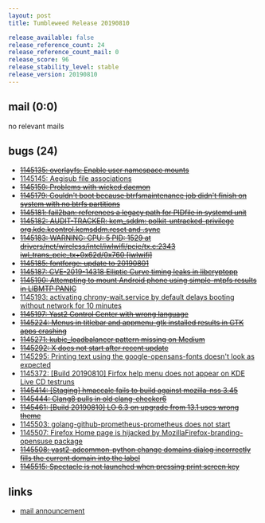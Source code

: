 ```yaml
---
layout: post
title: Tumbleweed Release 20190810

release_available: false
release_reference_count: 24
release_reference_count_mail: 0
release_score: 96
release_stability_level: stable
release_version: 20190810
---
```


## mail (0:0)

no relevant mails

## bugs (24)

<!--more-->

- ~~[1145135: overlayfs: Enable user namespace mounts](https://bugzilla.opensuse.org/show_bug.cgi?id=1145135)~~
- [1145145: Aegisub file associations](https://bugzilla.opensuse.org/show_bug.cgi?id=1145145)
- ~~[1145159: Problems with wicked daemon](https://bugzilla.opensuse.org/show_bug.cgi?id=1145159)~~
- ~~[1145179: Couldn't boot because btrfsmaintenance job didn't finish on system with no btrfs partitions](https://bugzilla.opensuse.org/show_bug.cgi?id=1145179)~~
- ~~[1145181: fail2ban: references a legacy path for PIDfile in systemd unit](https://bugzilla.opensuse.org/show_bug.cgi?id=1145181)~~
- ~~[1145182: AUDIT-TRACKER: kcm_sddm: polkit-untracked-privilege org.kde.kcontrol.kcmsddm.reset and .sync](https://bugzilla.opensuse.org/show_bug.cgi?id=1145182)~~
- ~~[1145183: WARNING: CPU: 5 PID: 1529 at drivers/net/wireless/intel/iwlwifi/pcie/tx.c:2343 iwl_trans_pcie_tx+0x62d/0x760 \[iwlwifi\]](https://bugzilla.opensuse.org/show_bug.cgi?id=1145183)~~
- ~~[1145185: fontforge: update to 20190801](https://bugzilla.opensuse.org/show_bug.cgi?id=1145185)~~
- ~~[1145187: CVE-2019-14318 Elliptic Curve timing leaks in libcryptopp](https://bugzilla.opensuse.org/show_bug.cgi?id=1145187)~~
- ~~[1145190: Attempting to mount Android phone using simple-mtpfs results in LIBMTP PANIC](https://bugzilla.opensuse.org/show_bug.cgi?id=1145190)~~
- [1145193: activating chrony-wait.service by default delays booting without network for 10 minutes](https://bugzilla.opensuse.org/show_bug.cgi?id=1145193)
- ~~[1145197: Yast2 Control Center with wrong language](https://bugzilla.opensuse.org/show_bug.cgi?id=1145197)~~
- ~~[1145224: Menus in titlebar and appmenu-gtk installed results in GTK apps crashing](https://bugzilla.opensuse.org/show_bug.cgi?id=1145224)~~
- ~~[1145271: kubic_loadbalancer pattern missing on Medium](https://bugzilla.opensuse.org/show_bug.cgi?id=1145271)~~
- ~~[1145292: X does not start after recent update](https://bugzilla.opensuse.org/show_bug.cgi?id=1145292)~~
- [1145295: Printing text using the google-opensans-fonts doesn't look as expected](https://bugzilla.opensuse.org/show_bug.cgi?id=1145295)
- [1145372: \[Build 20190810\] Firfox help menu does not appear on KDE Live CD testruns](https://bugzilla.opensuse.org/show_bug.cgi?id=1145372)
- ~~[1145414: \[Staging\] hmaccalc fails to build against mozilla-nss 3.45](https://bugzilla.opensuse.org/show_bug.cgi?id=1145414)~~
- ~~[1145444: Clang8 pulls in old clang-checker6](https://bugzilla.opensuse.org/show_bug.cgi?id=1145444)~~
- ~~[1145461: \[Build 20190810\] LO 6.3 on upgrade from 13.1 uses wrong theme](https://bugzilla.opensuse.org/show_bug.cgi?id=1145461)~~
- [1145503: golang-github-prometheus-prometheus does not start](https://bugzilla.opensuse.org/show_bug.cgi?id=1145503)
- [1145507: Firefox Home page is hijacked by MozillaFirefox-branding-opensuse package](https://bugzilla.opensuse.org/show_bug.cgi?id=1145507)
- ~~[1145508: yast2-adcommon-python change domains dialog incorrectly fills the current domain into the label](https://bugzilla.opensuse.org/show_bug.cgi?id=1145508)~~
- ~~[1145515: Spectacle is not launched when pressing print screen key](https://bugzilla.opensuse.org/show_bug.cgi?id=1145515)~~



## links

- [mail announcement](https://lists.opensuse.org/opensuse-factory/2019-08/msg00088.html)

